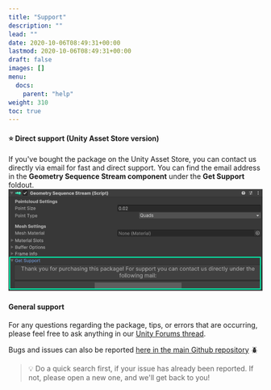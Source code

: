 ```yaml
---
title: "Support"
description: ""
lead: ""
date: 2020-10-06T08:49:31+00:00
lastmod: 2020-10-06T08:49:31+00:00
draft: false
images: []
menu:
  docs:
    parent: "help"
weight: 310
toc: true
---
```


#### ⭐ Direct support (Unity Asset Store version)

If you've bought the package on the Unity Asset Store, you can contact us directly via email for fast and direct support. You can find the email address in the **Geometry Sequence Stream component** under the **Get Support** foldout. ![Email](support.png)

#### General support

For any questions regarding the package, tips, or errors that are occurring, please feel free to ask anything in our [Unity Forums thread](https://forum.unity.com/threads/released-geometry-sequence-streaming.1453765/).

Bugs and issues can also be reported [here in the main Github repository](https://github.com/BuildingVolumes/Unity_Geometry_Sequence_Streaming/issues) 🪲

>💡 Do a quick search first, if your issue has already been reported. If not, please open a new one, and we'll get back to you!
